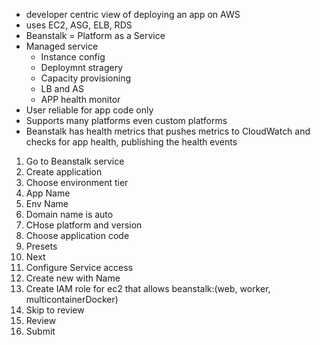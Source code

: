 - developer centric view of deploying an app on AWS
- uses EC2, ASG, ELB, RDS
- Beanstalk = Platform as a Service
- Managed service
  - Instance config
  - Deploymnt stragery
  - Capacity provisioning
  - LB and AS
  - APP health monitor
- User reliable for app code only
- Supports many platforms even custom platforms
- Beanstalk has health metrics that pushes metrics to CloudWatch and checks for app health, publishing the health events


1. Go to Beanstalk service
2. Create application
3. Choose environment tier 
4. App Name
5. Env Name
6. Domain name is auto
7. CHose platform and version
8. Choose application code
9. Presets 
10. Next
11. Configure Service access
12. Create new with Name
13. Create IAM role for ec2 that allows beanstalk:(web, worker, multicontainerDocker)
14. Skip to review
15. Review
16. Submit
